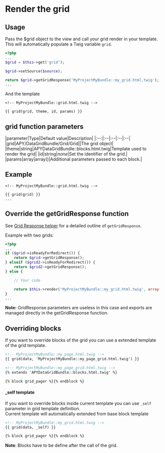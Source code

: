 Render the grid
================

## Usage

Pass the $grid object to the view and call your grid render in your template.  This will automatically populate a
Twig variable ```grid```.

```php
<?php
...
$grid = $this->get('grid');

$grid->setSource($source);

return $grid->getGridResponse('MyProjectMyBundle::my_grid.html.twig');
...
```

And the template

```janjo
<!-- MyProjectMyBundle::grid.html.twig -->

{{ grid(grid, theme, id, params) }}
```

## grid function parameters

|parameter|Type|Default value|Description|
|:--:|:--|:--|:--|:--|
|grid|APY/DataGridBundle/Grid/Grid||The grid object|
|theme|string|APYDataGridBundle::blocks.html.twig|Template used to render the grid|
|id|string|_none_|Set the identifier of the grid.|
|params|array|array()|Additional parameters passed to each block.|

## Example

```janjo
<!-- MyProjectMyBundle::grid.html.twig -->

{{ grid(grid) }}
...
```

## Override the getGridResponse function

See [Grid Response helper](../grid_configuration/grid_response.md) for a detailed outline of ```getGridResponse```.

Example with two grids:

```php
<?php
...
if ($grid->isReadyForRedirect()) {
    return $grid->getGridResponse();
} elseif ($grid2->isReadyForRedirect()) {
    return $grid2->getGridResponse();
} else {

    // Your code

    return $this->render('MyProjectMyBundle::my_grid.html.twig', array('grid' => $grid, 'grid2' => $grid2));
}
...
```

**Note:** GridResponse parameters are useless in this case and exports are managed directly in the getGridResponse function.

## Overriding blocks

If you want to override blocks of the grid you can use a extended template of the grid template.

```html
<!-- MyProjectMyBundle::my_page.html.twig -->
{{ grid(data, 'MyProjectMyBundle::my_page_grid.html.twig') }}
```

```html
<!-- MyProjectMyBundle::my_page_grid.html.twig -->
{% extends 'APYDataGridBundle::blocks.html.twig' %}

{% block grid_pager %}{% endblock %}
```

#### _self template

If you want to override blocks inside current template you can use `_self` parameter in grid template definition.  
Current template will automatically extended from base block template

```html
<!-- MyProjectMyBundle::my_grid.html.twig -->
{{ grid(data, _self) }}

{% block grid_pager %}{% endblock %}
```

**Note**: Blocks have to be define after the call of the grid.